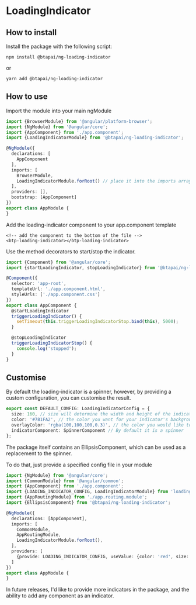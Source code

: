 # LoadingIndicator

## How to install

Install the package with the following script:

```npm install @btapai/ng-loading-indicator```

or

```yarn add @btapai/ng-loading-indicator```

## How to use

Import the module into your main ngModule
```typescript
import {BrowserModule} from '@angular/platform-browser';
import {NgModule} from '@angular/core';
import {AppComponent} from './app.component';
import {LoadingIndicatorModule} from '@btapai/ng-loading-indicator';

@NgModule({
  declarations: [
    AppComponent
  ],
  imports: [
    BrowserModule,
    LoadingIndicatorModule.forRoot() // place it into the imports array
  ],
  providers: [],
  bootstrap: [AppComponent]
})
export class AppModule {
}
```

Add the loading-indicator component to your app.component template
```angular2html
<!-- add the component to the bottom of the file -->
<btp-loading-indicator></btp-loading-indicator>
```

Use the method decorators to start/stop the indicator.

```typescript
import {Component} from '@angular/core';
import {startLoadingIndicator, stopLoadingIndicator} from '@btapai/ng-loading-indicator';

@Component({
  selector: 'app-root',
  templateUrl: './app.component.html',
  styleUrls: ['./app.component.css']
})
export class AppComponent {
  @startLoadingIndicator
  triggerLoadingIndicator() {
    setTimeout(this.triggerLoadingIndicatorStop.bind(this), 5000);
  }

  @stopLoadingIndicator
  triggerLoadingIndicatorStop() {
    console.log('stopped');
  }
}

```

## Customise
By default the loading-indicator is a spinner, however, by providing a custom configuration, you can customise the result.

```typescript
export const DEFAULT_CONFIG: LoadingIndicatorConfig = {
  size: 160, // size will determine the width and height of the indicator container (as a square)
  color: '#7B1FA2', // the color you want for your indicator's background
  overlayColor: 'rgba(100,100,100,0.3)', // the color you would like to use for the overlay
  indicatorComponent: SpinnerComponent // By default it is a spinner
};
```

The package itself contains an EllipsisComponent, which can be used as a replacement to the spinner.

To do that, just provide a specified config file in your module
```typescript
import {NgModule} from '@angular/core';
import {CommonModule} from '@angular/common';
import {AppComponent} from './app.component';
import {LOADING_INDICATOR_CONFIG, LoadingIndicatorModule} from 'loading-indicator';
import {AppRoutingModule} from './app.routing.module';
import {EllipsisComponent} from '@btapai/ng-loading-indicator';

@NgModule({
  declarations: [AppComponent],
  imports: [
    CommonModule,
    AppRoutingModule,
    LoadingIndicatorModule.forRoot(),
  ],
  providers: [
    {provide: LOADING_INDICATOR_CONFIG, useValue: {color: 'red', size: 160, indicatorComponent: EllipsisComponent}}
  ]
})
export class AppModule {
}
```

In future releases, I'd like to provide more indicators in the package, and the ability to add any component as an indicator.
